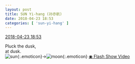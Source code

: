 ```yaml
---
layout: post
title: SUN Yi-hang (孙亦航)
date: 2018-04-23 18:53
categories: [ 'sun-yi-hang' ]
---
```


<div class="weibo-info">
  <a href="https://weibo.com/2565158051/Gdry1AqxL">2018-04-23 18:53</a>
</div>

Pluck the dusk,  
at dusk.  
![sun](https://img.t.sinajs.cn/t4/appstyle/expression/ext/normal/cd/2018new_taiyang_org.png){:.emoticon}→![moon](https://img.t.sinajs.cn/t4/appstyle/expression/ext/normal/d5/2018new_yueliang_org.png){:.emoticon} [◉ Flash Show Video](https://www.miaopai.com/show/0uaGHGuITIgeLNn4YMp~uYc1D0c2B5gIrorqtg__.htm)
